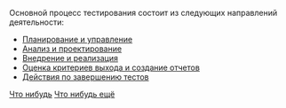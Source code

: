 Основной процесс тестирования состоит из следующих направлений деятельности:

- [Планирование и управление](https://github.com/Alarnet/Development/blob/9dc739ff49eae26d457fd49280ade54ec5d7fd04/%D0%9E%D1%81%D0%BD%D0%BE%D0%B2%D1%8B%20%D0%A2%D0%B5%D1%81%D1%82%D0%B8%D1%80%D0%BE%D0%B2%D0%B0%D0%BD%D0%B8%D1%8F/%D0%9F%D1%80%D0%BE%D1%86%D0%B5%D1%81%D1%81%20%D1%82%D0%B5%D1%81%D1%82%D0%B8%D1%80%D0%BE%D0%B2%D0%B0%D0%BD%D0%B8%D1%8F/%D0%9F%D0%BB%D0%B0%D0%BD%D0%B8%D1%80%D0%BE%D0%B2%D0%B0%D0%BD%D0%B8%D0%B5%20%D0%B8%20%D1%83%D0%BF%D1%80%D0%B0%D0%B2%D0%BB%D0%B5%D0%BD%D0%B8%D0%B5.md)
- [Анализ и проектирование](https://github.com/Alarnet/Development/blob/2fc0a985a518c1114afaf96cd1dae9f58d1c1bf3/%D0%9E%D1%81%D0%BD%D0%BE%D0%B2%D1%8B%20%D0%A2%D0%B5%D1%81%D1%82%D0%B8%D1%80%D0%BE%D0%B2%D0%B0%D0%BD%D0%B8%D1%8F/%D0%9F%D1%80%D0%BE%D1%86%D0%B5%D1%81%D1%81%20%D1%82%D0%B5%D1%81%D1%82%D0%B8%D1%80%D0%BE%D0%B2%D0%B0%D0%BD%D0%B8%D1%8F/%D0%90%D0%BD%D0%B0%D0%BB%D0%B8%D0%B7%20%D0%B8%20%D0%BF%D1%80%D0%BE%D1%8D%D0%BA%D1%82%D0%B8%D1%80%D0%BE%D0%B2%D0%B0%D0%BD%D0%B8%D0%B5)
- [Внедрение и реализация](https://github.com/Alarnet/Development/blob/2fc0a985a518c1114afaf96cd1dae9f58d1c1bf3/%D0%9E%D1%81%D0%BD%D0%BE%D0%B2%D1%8B%20%D0%A2%D0%B5%D1%81%D1%82%D0%B8%D1%80%D0%BE%D0%B2%D0%B0%D0%BD%D0%B8%D1%8F/%D0%9F%D1%80%D0%BE%D1%86%D0%B5%D1%81%D1%81%20%D1%82%D0%B5%D1%81%D1%82%D0%B8%D1%80%D0%BE%D0%B2%D0%B0%D0%BD%D0%B8%D1%8F/%D0%A0%D0%B5%D0%B0%D0%BB%D0%B8%D0%B7%D0%B0%D1%86%D0%B8%D1%8F%20%D0%B8%20%D0%B2%D1%8B%D0%BF%D0%BE%D0%BB%D0%BD%D0%B5%D0%BD%D0%B8%D0%B5%20%D1%82%D0%B5%D1%81%D1%82%D0%BE%D0%B2)
- [Оценка критериев выхода и создание отчетов](https://github.com/Alarnet/Development/blob/2fc0a985a518c1114afaf96cd1dae9f58d1c1bf3/%D0%9E%D1%81%D0%BD%D0%BE%D0%B2%D1%8B%20%D0%A2%D0%B5%D1%81%D1%82%D0%B8%D1%80%D0%BE%D0%B2%D0%B0%D0%BD%D0%B8%D1%8F/%D0%9F%D1%80%D0%BE%D1%86%D0%B5%D1%81%D1%81%20%D1%82%D0%B5%D1%81%D1%82%D0%B8%D1%80%D0%BE%D0%B2%D0%B0%D0%BD%D0%B8%D1%8F/%D0%9E%D1%86%D0%B5%D0%BD%D0%BA%D0%B0%20%D0%BA%D1%80%D0%B8%D1%82%D0%B5%D1%80%D0%B8%D0%B5%D0%B2%20%D0%B2%D1%8B%D1%85%D0%BE%D0%B4%D0%B0%20%D0%B8%20%D0%BE%D1%82%D1%87%D0%B5%D1%82%D0%BD%D0%BE%D1%81%D1%82%D1%8C)
- [Действия по завершению тестов](https://github.com/Alarnet/Development/blob/2fc0a985a518c1114afaf96cd1dae9f58d1c1bf3/%D0%9E%D1%81%D0%BD%D0%BE%D0%B2%D1%8B%20%D0%A2%D0%B5%D1%81%D1%82%D0%B8%D1%80%D0%BE%D0%B2%D0%B0%D0%BD%D0%B8%D1%8F/%D0%9F%D1%80%D0%BE%D1%86%D0%B5%D1%81%D1%81%20%D1%82%D0%B5%D1%81%D1%82%D0%B8%D1%80%D0%BE%D0%B2%D0%B0%D0%BD%D0%B8%D1%8F/%D0%94%D0%B5%D0%B9%D1%81%D1%82%D0%B2%D0%B8%D1%8F%20%D0%BF%D0%BE%20%D0%B7%D0%B0%D0%B2%D0%B5%D1%80%D1%88%D0%B5%D0%BD%D0%B8%D1%8E%20%D1%82%D0%B5%D1%81%D1%82%D0%B8%D1%80%D0%BE%D0%B2%D0%B0%D0%BD%D0%B8%D1%8F)

[Что нибудь](<Планирование и управление.md#Что-нибудь>)
[Что нибудь ещё](<./Определения/Цели Тестирования.md>)

